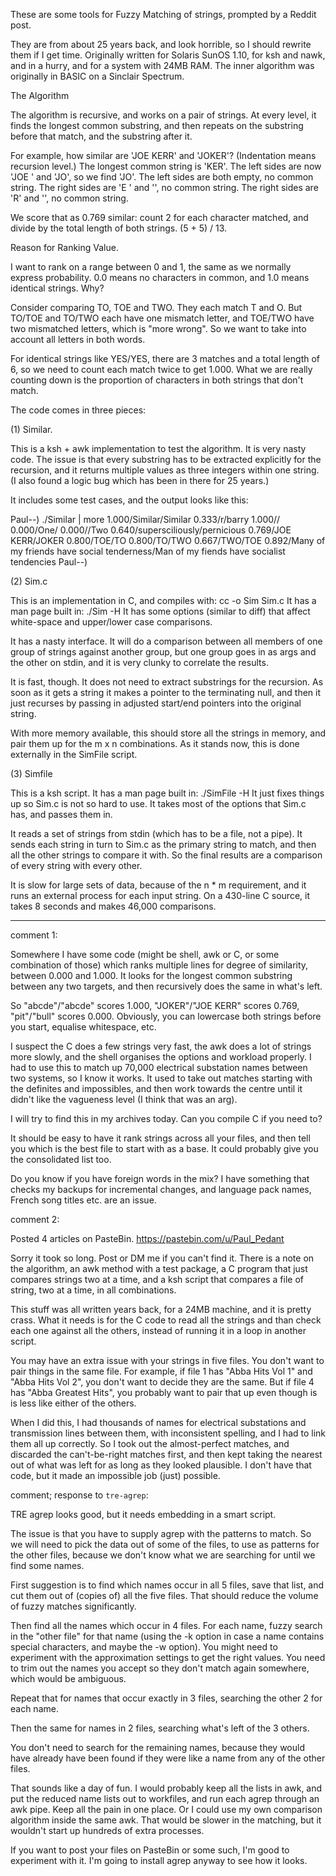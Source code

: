 These are some tools for Fuzzy Matching of strings, prompted by a Reddit post.

They are from about 25 years back, and look horrible, so I should rewrite them if I get time. Originally written for Solaris SunOS 1.10, for ksh and nawk, and in a hurry, and for a system with 24MB RAM. The inner algorithm was originally in BASIC on a Sinclair Spectrum.

The Algorithm

The algorithm is recursive, and works on a pair of strings. At every level, it finds the longest common substring, and then repeats on the substring before that match, and the substring after it.

For example, how similar are 'JOE KERR' and 'JOKER'? (Indentation means recursion level.)
The longest common string is 'KER'.
    The left sides are now 'JOE ' and 'JO', so we find 'JO'.
        The left sides are both empty, no common string.
        The right sides are 'E ' and '', no common string.
    The right sides are 'R' and '', no common string.

We score that as 0.769 similar: count 2 for each character matched, and divide by the total length of both strings. (5 + 5) / 13.

Reason for Ranking Value.

I want to rank on a range between 0 and 1, the same as we normally express probability. 0.0 means no characters in common, and 1.0 means identical strings. Why?

Consider comparing TO, TOE and TWO. They each match T and O. But TO/TOE and TO/TWO each have one mismatch letter, and TOE/TWO have two mismatched letters, which is "more wrong". So we want to take into account all letters in both words.

For identical strings like YES/YES, there are 3 matches and a total length of 6, so we need to count each match twice to get 1.000. What we are really counting down is the proportion of characters in both strings that don't match.

The code comes in three pieces:

(1) Similar.

This is a ksh + awk implementation to test the algorithm. It is very nasty code. The issue is that every substring has to be extracted explicitly for the recursion, and it returns multiple values as three integers within one string. (I also found a logic bug which has been in there for 25 years.)

It includes some test cases, and the output looks like this:

Paul--) ./Similar | more
1.000/Similar/Similar
0.333/r/barry
1.000//
0.000/One/
0.000//Two
0.640/supersciliously/pernicious
0.769/JOE KERR/JOKER
0.800/TOE/TO
0.800/TO/TWO
0.667/TWO/TOE
0.892/Many of my friends have social tenderness/Man of my fiends have socialist tendencies
Paul--) 

(2) Sim.c

This is an implementation in C, and compiles with: cc -o Sim Sim.c
It has a man page built in: ./Sim -H
It has some options (similar to diff) that affect white-space and upper/lower case comparisons.

It has a nasty interface. It will do a comparison between all members of one group of strings against another group, but one group goes in as args and the other on stdin, and it is very clunky to correlate the results.

It is fast, though. It does not need to extract substrings for the recursion. As soon as it gets a string it makes a pointer to the terminating null, and then it just recurses by passing in adjusted start/end pointers into the original string.

With more memory available, this should store all the strings in memory, and pair them up for the m x n combinations. As it stands now, this is done externally in the SimFile script.

(3) Simfile

This is a ksh script. It has a man page built in: ./SimFile -H
It just fixes things up so Sim.c is not so hard to use.
It takes most of the options that Sim.c has, and passes them in.

It reads a set of strings from stdin (which has to be a file, not a pipe).
It sends each string in turn to Sim.c as the primary string to match, and then all the other strings to compare it with. So the final results are a comparison of every string with every other.

It is slow for large sets of data, because of the n * m requirement, and it runs an external process for each input string. On a 430-line C source, it takes 8 seconds and makes 46,000 comparisons.


---

comment 1:

Somewhere I have some code (might be shell, awk or C, or some combination of those) which ranks multiple lines for degree of similarity, between 0.000 and 1.000. It looks for the longest common substring between any two targets, and then recursively does the same in what's left.

So "abcde"/"abcde" scores 1.000, "JOKER"/"JOE KERR" scores 0.769, "pit"/"bull" scores 0.000. Obviously, you can lowercase both strings before you start, equalise whitespace, etc.

I suspect the C does a few strings very fast, the awk does a lot of strings more slowly, and the shell organises the options and workload properly. I had to use this to match up 70,000 electrical substation names between two systems, so I know it works. It used to take out matches starting with the definites and impossibles, and then work towards the centre until it didn't like the vagueness level (I think that was an arg).

I will try to find this in my archives today. Can you compile C if you need to?

It should be easy to have it rank strings across all your files, and then tell you which is the best file to start with as a base. It could probably give you the consolidated list too.

Do you know if you have foreign words in the mix? I have something that checks my backups for incremental changes, and language pack names, French song titles etc. are an issue.


comment 2:


Posted 4 articles on PasteBin. https://pastebin.com/u/Paul_Pedant

Sorry it took so long. Post or DM me if you can't find it. There is a note on the algorithm, an awk method with a test package, a C program that just compares strings two at a time, and a ksh script that compares a file of string, two at a time, in all combinations.

This stuff was all written years back, for a 24MB machine, and it is pretty crass. What it needs is for the C code to read all the strings and than check each one against all the others, instead of running it in a loop in another script.

You may have an extra issue with your strings in five files. You don't want to pair things in the same file. For example, if file 1 has "Abba Hits Vol 1" and "Abba Hits Vol 2", you don't want to decide they are the same. But if file 4 has "Abba Greatest Hits", you probably want to pair that up even though is is less like either of the others.

When I did this, I had thousands of names for electrical substations and transmission lines between them, with inconsistent spelling, and I had to link them all up correctly. So I took out the almost-perfect matches, and discarded the can't-be-right matches first, and then kept taking the nearest out of what was left for as long as they looked plausible. I don't have that code, but it made an impossible job (just) possible.


comment; response to `tre-agrep`:

TRE agrep looks good, but it needs embedding in a smart script.

The issue is that you have to supply agrep with the patterns to match. So we will need to pick the data out of some of the files, to use as patterns for the other files, because we don't know what we are searching for until we find some names.

First suggestion is to find which names occur in all 5 files, save that list, and cut them out of (copies of) all the five files. That should reduce the volume of fuzzy matches significantly.

Then find all the names which occur in 4 files. For each name, fuzzy search in the "other file" for that name (using the -k option in case a name contains special characters, and maybe the -w option). You might need to experiment with the approximation settings to get the right values. You need to trim out the names you accept so they don't match again somewhere, which would be ambiguous.

Repeat that for names that occur exactly in 3 files, searching the other 2 for each name.

Then the same for names in 2 files, searching what's left of the 3 others.

You don't need to search for the remaining names, because they would have already have been found if they were like a name from any of the other files.

That sounds like a day of fun. I would probably keep all the lists in awk, and put the reduced name lists out to workfiles, and run each agrep through an awk pipe. Keep all the pain in one place. Or I could use my own comparison algorithm inside the same awk. That would be slower in the matching, but it wouldn't start up hundreds of extra processes.

If you want to post your files on PasteBin or some such, I'm good to experiment with it. I'm going to install agrep anyway to see how it looks.
